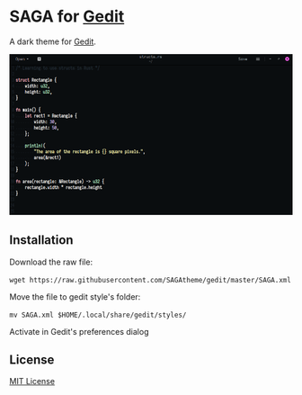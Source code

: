 # SAGA for [Gedit](https://wiki.gnome.org/Apps/Gedit)

A dark theme for [Gedit](https://wiki.gnome.org/Apps/Gedit).

![Screenshot](./screenshot.png)

## Installation
Download the raw file:

`wget https://raw.githubusercontent.com/SAGAtheme/gedit/master/SAGA.xml`

Move the file to gedit style's folder:

`mv SAGA.xml $HOME/.local/share/gedit/styles/`

Activate in Gedit's preferences dialog

## License

[MIT License](./LICENSE)
